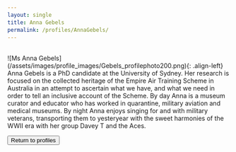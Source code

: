 ```yaml
---
layout: single
title: Anna Gebels
permalink: /profiles/AnnaGebels/
---
```

<br/>
![Ms Anna Gebels](/assets/images/profile_images/Gebels_profilephoto200.png){: .align-left}
<br/>
Anna Gebels is a PhD candidate at the University of Sydney. Her research is focused on the collected heritage of the Empire Air Training Scheme in Australia in an attempt to ascertain what we have, and what we need in order to tell an inclusive account of the Scheme.
By day Anna is a museum curator and educator who has worked in quarantine, military aviation and medical museums. By night Anna enjoys singing for and with military veterans, transporting them to yesteryear with the sweet harmonies of the WWII era with her group Davey T and the Aces.

<p><a href="http://www.heritageoftheair.org.au/profiles"><button class="button">Return to profiles</button></a></p>
